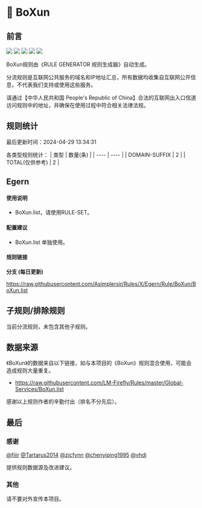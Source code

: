 # 🧸 BoXun

## 前言

![](https://shields.io/badge/-移除重复规则-ff69b4) ![](https://shields.io/badge/-DOMAIN与DOMAIN--SUFFIX合并-green) ![](https://shields.io/badge/-DOMAIN--SUFFIX间合并-critical) ![](https://shields.io/badge/-DOMAIN--SUFFIX与DOMAIN--KEYWORD合并-blue) ![](https://shields.io/badge/-IP--CIDR(6)合并-blueviolet) 

BoXun规则由《RULE GENERATOR 规则生成器》自动生成。

分流规则是互联网公共服务的域名和IP地址汇总，所有数据均收集自互联网公开信息，不代表我们支持或使用这些服务。

请通过【中华人民共和国 People's Republic of China】合法的互联网出入口信道访问规则中的地址，并确保在使用过程中符合相关法律法规。

## 规则统计

最后更新时间：2024-04-29 13:34:31

各类型规则统计：
| 类型 | 数量(条)  | 
| ---- | ----  |
| DOMAIN-SUFFIX | 2  | 
| TOTAL(仅供参考) | 2  | 


## Egern 

#### 使用说明
- BoXun.list，请使用RULE-SET。

#### 配置建议
- BoXun.list 单独使用。

#### 规则链接
**分支 (每日更新)**

https://raw.githubusercontent.com/Asimplersir/Rules/X/Egern/Rule/BoXun/BoXun.list











## 子规则/排除规则


当前分流规则，未包含其他子规则。

## 数据来源

《BoXun》的数据来自以下链接，如与本项目的《BoXun》规则混合使用，可能会造成规则大量重复。

- https://raw.githubusercontent.com/LM-Firefly/Rules/master/Global-Services/BoXun.list


感谢以上规则作者的辛勤付出（排名不分先后）。

## 最后

### 感谢

[@fiiir](https://github.com/fiiir) [@Tartarus2014](https://github.com/Tartarus2014) [@zjcfynn](https://github.com/zjcfynn) [@chenyiping1995](https://github.com/chenyiping1995) [@vhdj](https://github.com/vhdj)

提供规则数据源及改进建议。

### 其他

请不要对外宣传本项目。